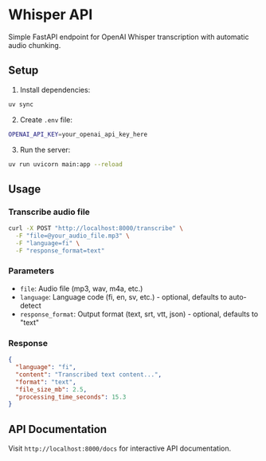 # Whisper API

Simple FastAPI endpoint for OpenAI Whisper transcription with automatic audio chunking.

## Setup

1. Install dependencies:
```bash
uv sync
```

2. Create `.env` file:
```bash
OPENAI_API_KEY=your_openai_api_key_here
```

3. Run the server:
```bash
uv run uvicorn main:app --reload
```

## Usage

### Transcribe audio file

```bash
curl -X POST "http://localhost:8000/transcribe" \
  -F "file=@your_audio_file.mp3" \
  -F "language=fi" \
  -F "response_format=text"
```

### Parameters

- `file`: Audio file (mp3, wav, m4a, etc.)
- `language`: Language code (fi, en, sv, etc.) - optional, defaults to auto-detect
- `response_format`: Output format (text, srt, vtt, json) - optional, defaults to "text"

### Response

```json
{
  "language": "fi",
  "content": "Transcribed text content...",
  "format": "text",
  "file_size_mb": 2.5,
  "processing_time_seconds": 15.3
}
```

## API Documentation

Visit `http://localhost:8000/docs` for interactive API documentation.
